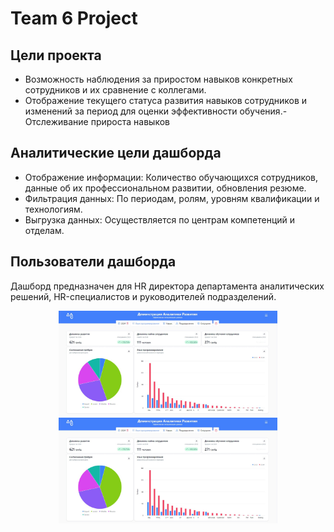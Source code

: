 # Team 6 Project

## Цели проекта
 - Возможность наблюдения за приростом навыков конкретных сотрудников и их сравнение с коллегами.
 - Отображение текущего статуса развития навыков сотрудников и изменений за период для оценки эффективности обучения.- Отслеживание прироста навыков 

## Аналитические цели дашборда

 - Отображение информации: Количество обучающихся сотрудников, данные об их профессиональном развитии, обновления резюме.
 - Фильтрация данных: По периодам, ролям, уровням квалификации и технологиям.
 - Выгрузка данных: Осуществляется по центрам компетенций и отделам.

## Пользователи дашборда
Дашборд предназначен для HR директора департамента аналитических решений, HR-специалистов и руководителей подразделений.
<p align="center">
  <img src="photo_5287592203440481691_y.jpg" width="350" title="hover text">
  <img src="photo_5287592203440481691_y.jpg" width="350" alt="accessibility text">
</p>
